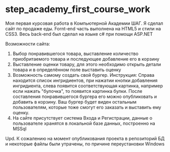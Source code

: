 # step_academy_first_course_work
Моя первая курсовая работа в Компьютерной Академии ШАГ. Я сделал сайт по продаже еды. Fornt-end часть выполнена на HTML5 и стили на CSS3. Весь back-end был сделал на языке c# при помощи ASP.NET

Возможности сайта:
 1. Выбор понравившегося товара, выставление количество приобритаемого товара и последующее добавление его в корзину
 2. Выставление оценки товару, для этого необходимо открыть детали товара и в определённом поле выставить оценку
 3. Возможность самому создать свой бургер. Инструкция: Справа находится список ингридиентов, при нажатии кнопки добавления ингридиента, слева появится соответствующая картинка, например если нажать "булочка", то появится картинка булки. После составления понравившегося бургера его можно опубликовать и добавить в корзину. Ваш бургер будет виден остальным пользователям, которые тоже смогут его заказать и выставить ему оценку.
 4. На сайте присутствует система Входа и Регистрации, данные о пользователе хранятся в локальной базе данных, построенно на MSSql
 
 Upd. К сожалению на момент опубликования проекта в репозиторий БД и некоторые файлы были утрачены, по причине переустановки Windows
